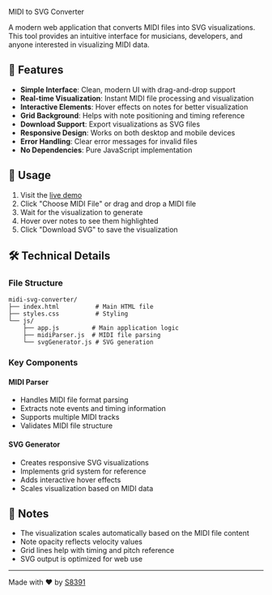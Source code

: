  MIDI to SVG Converter

A modern web application that converts MIDI files into SVG visualizations. This tool provides an intuitive interface for musicians, developers, and anyone interested in visualizing MIDI data.

## 🌟 Features

- **Simple Interface**: Clean, modern UI with drag-and-drop support
- **Real-time Visualization**: Instant MIDI file processing and visualization
- **Interactive Elements**: Hover effects on notes for better visualization
- **Grid Background**: Helps with note positioning and timing reference
- **Download Support**: Export visualizations as SVG files
- **Responsive Design**: Works on both desktop and mobile devices
- **Error Handling**: Clear error messages for invalid files
- **No Dependencies**: Pure JavaScript implementation

## 🚀 Usage

1. Visit the [live demo](https://S8391.github.io/midi-svg-converter)
2. Click "Choose MIDI File" or drag and drop a MIDI file
3. Wait for the visualization to generate
4. Hover over notes to see them highlighted
5. Click "Download SVG" to save the visualization

## 🛠️ Technical Details

### File Structure
```
midi-svg-converter/
├── index.html          # Main HTML file
├── styles.css          # Styling
└── js/
    ├── app.js         # Main application logic
    ├── midiParser.js  # MIDI file parsing
    └── svgGenerator.js # SVG generation
```

### Key Components

#### MIDI Parser
- Handles MIDI file format parsing
- Extracts note events and timing information
- Supports multiple MIDI tracks
- Validates MIDI file structure

#### SVG Generator
- Creates responsive SVG visualizations
- Implements grid system for reference
- Adds interactive hover effects
- Scales visualization based on MIDI data

## 📝 Notes

- The visualization scales automatically based on the MIDI file content
- Note opacity reflects velocity values
- Grid lines help with timing and pitch reference
- SVG output is optimized for web use

---

Made with ❤️ by [S8391](https://github.com/S8391) 
